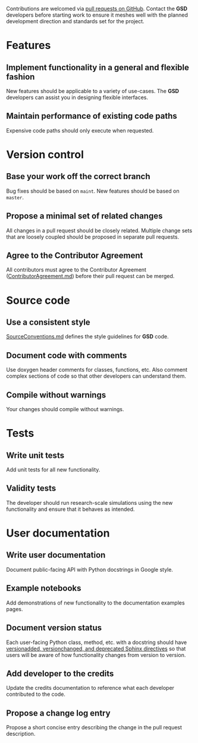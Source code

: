 Contributions are welcomed via [pull requests on GitHub](https://github.com/glotzerlab/gsd/pulls). Contact
the **GSD** developers before starting work to ensure it meshes well with the planned development direction and
standards set for the project.

# Features

## Implement functionality in a general and flexible fashion

New features should be applicable to a variety of use-cases. The **GSD** developers can assist you in designing
flexible interfaces.

## Maintain performance of existing code paths

Expensive code paths should only execute when requested.

# Version control

## Base your work off the correct branch

Bug fixes should be based on `maint`. New features should be based on `master`.

## Propose a minimal set of related changes

All changes in a pull request should be closely related. Multiple change sets that
are loosely coupled should be proposed in separate pull requests.

## Agree to the Contributor Agreement

All contributors must agree to the Contributor Agreement ([ContributorAgreement.md](ContributorAgreement.md)) before
their pull request can be merged.

# Source code

## Use a consistent style

[SourceConventions.md](SourceConventions.md) defines the style guidelines for **GSD** code.

## Document code with comments

Use doxygen header comments for classes, functions, etc. Also comment complex sections of code so that other
developers can understand them.

## Compile without warnings

Your changes should compile without warnings.

# Tests

## Write unit tests

Add unit tests for all new functionality.

## Validity tests

The developer should run research-scale simulations using the new functionality and ensure that it behaves as intended.

# User documentation

## Write user documentation

Document public-facing API with Python docstrings in Google style.

## Example notebooks

Add demonstrations of new functionality to the documentation examples pages.

## Document version status

Each user-facing Python class, method, etc. with a docstring should have [versionadded, versionchanged, and
deprecated Sphinx directives](https://www.sphinx-doc.org/en/master/usage/restructuredtext/directives.html#directive-versionadded)
so that users will be aware of how functionality changes from version to version.

## Add developer to the credits

Update the credits documentation to reference what each developer contributed to the code.

## Propose a change log entry

Propose a short concise entry describing the change in the pull request description.
